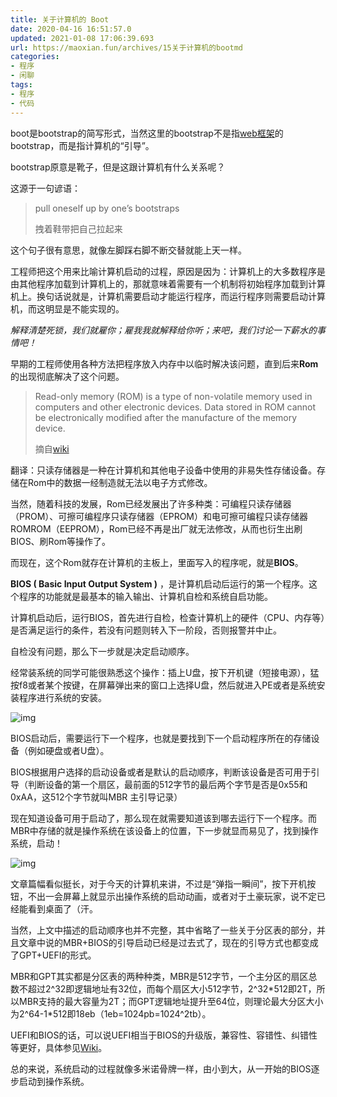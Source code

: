 ```yaml
---
title: 关于计算机的 Boot
date: 2020-04-16 16:51:57.0
updated: 2021-01-08 17:06:39.693
url: https://maoxian.fun/archives/15关于计算机的bootmd
categories: 
- 程序
- 闲聊
tags: 
- 程序
- 代码
---
```


boot是bootstrap的简写形式，当然这里的bootstrap不是指[web框架](https://getbootstrap.com/)的bootstrap，而是指计算机的“引导”。

bootstrap原意是靴子，但是这跟计算机有什么关系呢？

这源于一句谚语：

> pull oneself up by one’s bootstraps
>
> 拽着鞋带把自己拉起来

这个句子很有意思，就像左脚踩右脚不断交替就能上天一样。

工程师把这个用来比喻计算机启动的过程，原因是因为：计算机上的大多数程序是由其他程序加载到计算机上的，那就意味着需要有一个机制将初始程序加载到计算机上。换句话说就是，计算机需要启动才能运行程序，而运行程序则需要启动计算机，而这明显是不能实现的。

*解释清楚死锁，我们就雇你；雇我我就解释给你听；来吧，我们讨论一下薪水的事情吧！*

早期的工程师使用各种方法把程序放入内存中以临时解决该问题，直到后来**Rom**的出现彻底解决了这个问题。

> Read-only memory (ROM) is a type of non-volatile memory used in computers and other electronic devices. Data stored in ROM cannot be electronically modified after the manufacture of the memory device. 
>
> 
> 摘自[wiki](https://en.wikipedia.org/wiki/Read-only_memory)

翻译：只读存储器是一种在计算机和其他电子设备中使用的非易失性存储设备。存储在Rom中的数据一经制造就无法以电子方式修改。



当然，随着科技的发展，Rom已经发展出了许多种类：可编程只读存储器（PROM）、可擦可编程序只读存储器（EPROM）和电可擦可编程只读存储器ROMROM（EEPROM），Rom已经不再是出厂就无法修改，从而也衍生出刷BIOS、刷Rom等操作了。

而现在，这个Rom就存在计算机的主板上，里面写入的程序呢，就是**BIOS**。

**BIOS ( Basic Input Output System )** ，是计算机启动后运行的第一个程序。这个程序的功能就是最基本的输入输出、计算机自检和系统自启功能。

计算机启动后，运行BIOS，首先进行自检，检查计算机上的硬件（CPU、内存等）是否满足运行的条件，若没有问题则转入下一阶段，否则报警并中止。

自检没有问题，那么下一步就是决定启动顺序。

经常装系统的同学可能很熟悉这个操作：插上U盘，按下开机键（短接电源），猛按f8或者某个按键，在屏幕弹出来的窗口上选择U盘，然后就进入PE或者是系统安装程序进行系统的安装。

![img](https://img-maoxian-fun.oss-cn-hangzhou.aliyuncs.com/MxBlogImg/2d1575284cf52f1871bd04a7cf2d75b4-5a96bb-1610095398.png?x-oss-process=style/mxcompress)

BIOS启动后，需要运行下一个程序，也就是要找到下一个启动程序所在的存储设备（例如硬盘或者U盘）。

BIOS根据用户选择的启动设备或者是默认的启动顺序，判断该设备是否可用于引导（判断设备的第一个扇区，最前面的512字节的最后两个字节是否是0x55和0xAA，这512个字节就叫MBR 主引导记录）

现在知道设备可用于启动了，那么现在就需要知道该到哪去运行下一个程序。而MBR中存储的就是操作系统在该设备上的位置，下一步就显而易见了，找到操作系统，启动！

![img](https://img-maoxian-fun.oss-cn-hangzhou.aliyuncs.com/MxBlogImg/b864d20e64f6e15e211f6017b3af5981-d3c0bd-1610095362.png?x-oss-process=style/mxcompress)

文章篇幅看似挺长，对于今天的计算机来讲，不过是“弹指一瞬间”，按下开机按钮，不出一会屏幕上就显示出操作系统的启动动画，或者对于土豪玩家，说不定已经能看到桌面了（汗。

当然，上文中描述的启动顺序也并不完整，其中省略了一些关于分区表的部分，并且文章中说的MBR+BIOS的引导启动已经是过去式了，现在的引导方式也都变成了GPT+UEFI的形式。

MBR和GPT其实都是分区表的两种种类，MBR是512字节，一个主分区的扇区总数不超过2^32即逻辑地址有32位，而每个扇区大小512字节，2^32\*512即2T，所以MBR支持的最大容量为2T；而GPT逻辑地址提升至64位，则理论最大分区大小为2^64-1\*512即18eb（1eb=1024pb=1024^2tb）。

UEFI和BIOS的话，可以说UEFI相当于BIOS的升级版，兼容性、容错性、纠错性等更好，具体参见[Wiki](https://en.wikipedia.org/wiki/Unified_Extensible_Firmware_Interface)。

总的来说，系统启动的过程就像多米诺骨牌一样，由小到大，从一开始的BIOS逐步启动到操作系统。